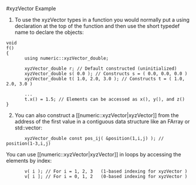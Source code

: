 #xyzVector Example

1.  To use the xyzVector types in a function you would normally put a using declaration at the top of the function and then use the short typedef name to declare the objects:

   ```
   void
   f()
   {
          using numeric::xyzVector_double;

          xyzVector_double r; // Default constructed (uninitialized)
          xyzVector_double s( 0.0 ); // Constructs s = ( 0.0, 0.0, 0.0 )
          xyzVector_double t( 1.0, 2.0, 3.0 ); // Constructs t = ( 1.0, 2.0, 3.0 )

          ...
          t.x() = 1.5; // Elements can be accessed as x(), y(), and z()
   }
   ```

2.  You can also construct a [[numeric::xyzVector|xyzVector]] from the address of the first value in a contiguous data structure like an FArray or std::vector:

   ```
          xyzVector_double const pos_ij( &position(1,i,j) ); // position(1-3,i,j)
   ```

   You can use [[numeric::xyzVector|xyzVector]] in loops by accessing the elements by index:

   ```
          v( i ); // For i = 1, 2, 3   (1-based indexing for xyzVector )
          v[ i ]; // For i = 0, 1, 2   (0-based indexing for xyzVector )
   ```
